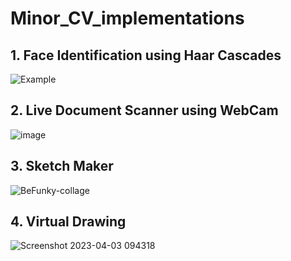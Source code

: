 # Minor_CV_implementations

## 1. Face Identification using Haar Cascades
![Example](https://user-images.githubusercontent.com/75054074/229263908-7bde0b26-9bd0-4c80-9d3e-1338aebe4fba.png)


## 2. Live Document Scanner using WebCam 
![image](https://user-images.githubusercontent.com/75054074/229263491-a03a6072-addf-40b5-bb9b-12021b9f5b71.png)


## 3. Sketch Maker
![BeFunky-collage](https://user-images.githubusercontent.com/75054074/229264078-c32efe6f-6b10-4089-b108-9a48e30c1979.jpg)

## 4. Virtual Drawing
![Screenshot 2023-04-03 094318](https://user-images.githubusercontent.com/75054074/229410146-b2d7a244-fbda-4c34-96cd-7233e11557ad.png)
